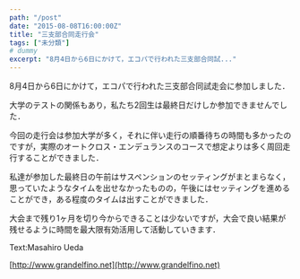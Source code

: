 ```yaml
---
path: "/post"
date: "2015-08-08T16:00:00Z"
title: "三支部合同走行会"
tags: ["未分類"]
# dummy
excerpt: "8月4日から6日にかけて，エコパで行われた三支部合同試..."
---
```




[](08-1.jpg)

8月4日から6日にかけて，エコパで行われた三支部合同試走会に参加しました．

大学のテストの関係もあり，私たち2回生は最終日だけしか参加できませんでした．

今回の走行会は参加大学が多く，それに伴い走行の順番待ちの時間も多かったのですが，実際のオートクロス・エンデュランスのコースで想定よりは多く周回走行することができました．

私達が参加した最終日の午前はサスペンションのセッティングがまとまらなく，思っていたようなタイムを出せなかったものの，午後にはセッティングを進めることができ，ある程度のタイムは出すことができました．

大会まで残り1ヶ月を切り今からできることは少ないですが，大会で良い結果が残せるように時間を最大限有効活用して活動していきます．

Text:Masahiro Ueda

[http://www.grandelfino.net](http://www.grandelfino.net)

